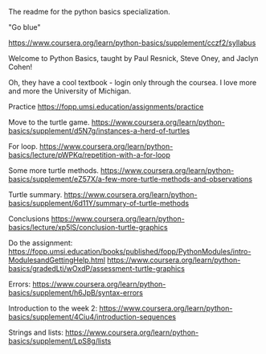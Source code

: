 The readme for the python basics specialization.

"Go blue"

https://www.coursera.org/learn/python-basics/supplement/cczf2/syllabus

Welcome to Python Basics, taught by  Paul Resnick, Steve Oney, and Jaclyn Cohen!

Oh, they have a cool textbook - login only through the coursea. 
I love more and more the University of Michigan.

Practice https://fopp.umsi.education/assignments/practice

Move to the turtle game.
https://www.coursera.org/learn/python-basics/supplement/d5N7g/instances-a-herd-of-turtles

For loop.
https://www.coursera.org/learn/python-basics/lecture/pWPKq/repetition-with-a-for-loop

Some more turtle methods.
https://www.coursera.org/learn/python-basics/supplement/eZ57X/a-few-more-turtle-methods-and-observations

Turtle summary.
https://www.coursera.org/learn/python-basics/supplement/6d11Y/summary-of-turtle-methods

Conclusions
https://www.coursera.org/learn/python-basics/lecture/xp5lS/conclusion-turtle-graphics

Do the assignment:
https://fopp.umsi.education/books/published/fopp/PythonModules/intro-ModulesandGettingHelp.html
https://www.coursera.org/learn/python-basics/gradedLti/wOxdP/assessment-turtle-graphics

Errors:
https://www.coursera.org/learn/python-basics/supplement/h6JpB/syntax-errors

Introduction to the week 2:
https://www.coursera.org/learn/python-basics/supplement/4Ciu4/introduction-sequences

Strings and lists:
https://www.coursera.org/learn/python-basics/supplement/LpS8g/lists

